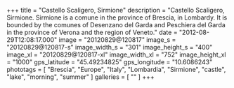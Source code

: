 +++
title = "Castello Scaligero, Sirmione"
description = "Castello Scaligero, Sirmione. Sirmione is a comune in the province of Brescia, in Lombardy. It is bounded by the comunes of Desenzano del Garda and Peschiera del Garda in the province of Verona and the region of Veneto."
date = "2012-08-29T12:08:17.000"
image = "20120829@120817"
image_s = "20120829@120817-s"
image_width_s = "301"
image_height_s = "400"
image_xl = "20120829@120817-xl"
image_width_xl = "752"
image_height_xl = "1000"
gps_latitude = "45.49234825"
gps_longitude = "10.6086243"
phototags = [ "Brescia", "Europe", "Italy", "Lombardia", "Sirmione", "castle", "lake", "morning", "summer" ]
galleries = [ "" ]
+++

